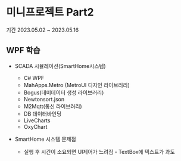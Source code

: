 # 미니프로젝트 Part2
기간 2023.05.02 ~ 2023.05.16

## WPF 학습
- SCADA 시뮬레이션(SmartHome시스템)
	- C# WPF
	- MahApps.Metro (MetroUI 디자인 라이브러리)
	- Bogus(데미데이터 생성 라이브러리)
	- Newtonsort.json
	- M2Mqtt(통신 라이브러리)
	- DB 데이터바인딩
	- LiveCharts
	- OxyChart
	
- SmartHome 시스템 문제점
	- 실행 후 시간이 소요되면 UI제어가 느려짐 - TextBox에 텍스트가 과도